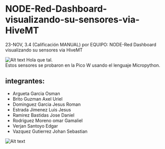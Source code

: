 # NODE-Red-Dashboard-visualizando-su-sensores-via-HiveMT
23-NOV, 3.4 (Calificación MANUAL) por EQUIPO:  NODE-Red Dashboard visualizando su sensores via HiveMT

![Alt text](https://github.com/JesusEstrad4/Sensores_Pico_W/blob/main/Imagenes_presentacion/logo.jpg)
Hola que tal.  
Estos sensores se probaron en la Pico W usando el lenguaje Micropython.

## integrantes:

* Argueta Garcia Osman
* Brito Guzman Axel Uriel
* Dominguez Garcia Jesus Roman
* Estrada Jimenez Luis Jesus
* Ramirez Bastidas Jose Daniel
* Rodriguez Moreno omar Gamaliel
* Verjan Santoyo Edgar
* Vazquez Gutierrez Johan Sebastian

![Alt text](https://github.com/JesusEstrad4/Sensores_Pico_W/blob/main/Imagenes_presentacion/Pico.jpg)
